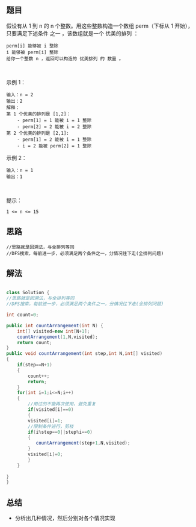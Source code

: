 

## 题目

假设有从 1 到 n 的 n 个整数。用这些整数构造一个数组 perm（下标从 1 开始），只要满足下述条件 之一 ，该数组就是一个 优美的排列 ：

    perm[i] 能够被 i 整除
    i 能够被 perm[i] 整除
    给你一个整数 n ，返回可以构造的 优美排列 的 数量 。

 

示例 1：

    输入：n = 2
    输出：2
    解释：
    第 1 个优美的排列是 [1,2]：
        - perm[1] = 1 能被 i = 1 整除
        - perm[2] = 2 能被 i = 2 整除
    第 2 个优美的排列是 [2,1]:
        - perm[1] = 2 能被 i = 1 整除
        - i = 2 能被 perm[2] = 1 整除
示例 2：

    输入：n = 1
    输出：1
 

提示：

    1 <= n <= 15


## 思路

    //思路就是回溯法，与全排列等同
    //DFS搜索，每前进一步，必须满足两个条件之一，分情况往下走(全排列问题)


## 解法
```java

class Solution {
//思路就是回溯法，与全排列等同
//DFS搜索，每前进一步，必须满足两个条件之一，分情况往下走(全排列问题)

int count=0;

public int countArrangement(int N) {
    int[] visited=new int[N+1];
    countArrangement(1,N,visited);
    return count;
}
public void countArrangement(int step,int N,int[] visited)
{
    if(step==N+1)
    {
        count++;
        return;
    }
    for(int i=1;i<=N;i++)
    {
        //用过的不能再次使用，避免重复
        if(visited[i]==0)
        {
        visited[i]=1;
        //限制条件进行，剪枝
        if(i%step==0||step%i==0)
        {             
           countArrangement(step+1,N,visited); 
        }
        visited[i]=0;
        }
    }
    
}
}
```

## 总结

- 分析出几种情况，然后分别对各个情况实现 
